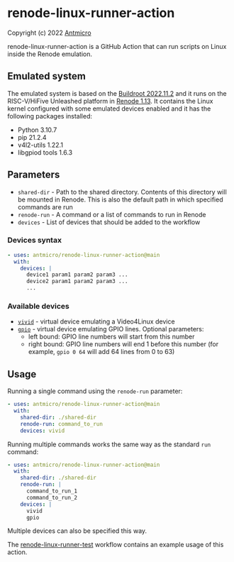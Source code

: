 # renode-linux-runner-action
Copyright (c) 2022 [Antmicro](https://www.antmicro.com)

renode-linux-runner-action is a GitHub Action that can run scripts on Linux inside the Renode emulation.

## Emulated system
The emulated system is based on the [Buildroot 2022.11.2](https://github.com/buildroot/buildroot/tree/2022.11.2) and it runs on the RISC-V/HiFive Unleashed platform in [Renode 1.13](https://github.com/renode/renode).
It contains the Linux kernel configured with some emulated devices enabled and it has the following packages installed:
- Python 3.10.7
- pip 21.2.4
- v4l2-utils 1.22.1
- libgpiod tools 1.6.3

## Parameters
- `shared-dir` - Path to the shared directory. Contents of this directory will be mounted in Renode. This is also the default path in which specified commands are run
- `renode-run` - A command or a list of commands to run in Renode
- `devices` - List of devices that should be added to the workflow

### Devices syntax

```yaml
- uses: antmicro/renode-linux-runner-action@main
  with:
    devices: |
      device1 param1 param2 param3 ...
      device2 param1 param2 param3 ...
      ...
```

### Available devices

- [`vivid`](https://www.kernel.org/doc/html/latest/admin-guide/media/vivid.html) - virtual device emulating a Video4Linux device
- [`gpio`](https://docs.kernel.org/admin-guide/gpio/gpio-mockup.html) - virtual device emulating GPIO lines. Optional parameters:
  - left bound: GPIO line numbers will start from this number
  - right bound: GPIO line numbers will end 1 before this number (for example, `gpio 0 64` will add 64 lines from 0 to 63)

## Usage

Running a single command using the `renode-run` parameter:

```yaml
- uses: antmicro/renode-linux-runner-action@main
  with:
    shared-dir: ./shared-dir
    renode-run: command_to_run
    devices: vivid
```

Running multiple commands works the same way as the standard `run` command:

```yaml
- uses: antmicro/renode-linux-runner-action@main
  with:
    shared-dir: ./shared-dir
    renode-run: |
      command_to_run_1
      command_to_run_2
    devices: |
      vivid
      gpio
```

Multiple devices can also be specified this way.

The [renode-linux-runner-test](.github/workflows/build_and_test.yml) workflow contains an example usage of this action.
